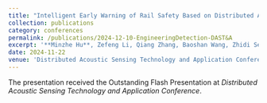 ```yaml
---
title: "Intelligent Early Warning of Rail Safety Based on Distributed Acoustic Sensing"
collection: publications
category: conferences
permalink: /publications/2024-12-10-EngineeringDetection-DAST&A
excerpt: '**Minzhe Hu**, Zefeng Li, Qiang Zhang, Baoshan Wang, Zhidi Sensing Technology Co., Ltd., and Hefei Rail Transit Group Operation Co., Ltd'
date: 2024-11-22
venue: 'Distributed Acoustic Sensing Technology and Application Conference'
---
```


The presentation received the Outstanding Flash Presentation at *Distributed Acoustic Sensing Technology and Application Conference*.